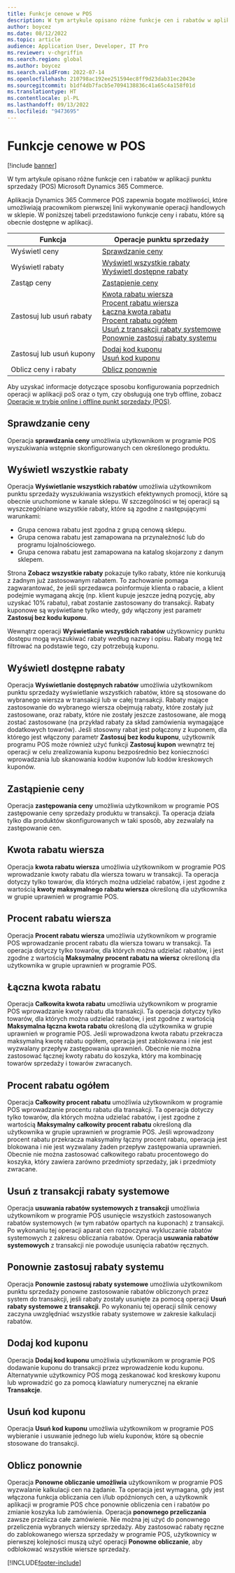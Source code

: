 ```yaml
---
title: Funkcje cenowe w POS
description: W tym artykule opisano różne funkcje cen i rabatów w aplikacji punktu sprzedaży (POS) Microsoft Dynamics 365 Commerce.
author: boycez
ms.date: 08/12/2022
ms.topic: article
audience: Application User, Developer, IT Pro
ms.reviewer: v-chgriffin
ms.search.region: global
ms.author: boycez
ms.search.validFrom: 2022-07-14
ms.openlocfilehash: 210798ac192ee251594ec8ff9d23dab31ec2043e
ms.sourcegitcommit: b1df4db7facb5e7094138836c41a65c4a158f01d
ms.translationtype: HT
ms.contentlocale: pl-PL
ms.lasthandoff: 09/13/2022
ms.locfileid: "9473695"
---
```

# <a name="pricing-functions-in-pos"></a>Funkcje cenowe w POS

[!include [banner](includes/banner.md)]

W tym artykule opisano różne funkcje cen i rabatów w aplikacji punktu sprzedaży (POS) Microsoft Dynamics 365 Commerce.

Aplikacja Dynamics 365 Commerce POS zapewnia bogate możliwości, które umożliwiają pracownikom pierwszej linii wykonywanie operacji handlowych w sklepie. W poniższej tabeli przedstawiono funkcje ceny i rabatu, które są obecnie dostępne w aplikacji.

| Funkcja                       | Operacje punktu sprzedaży |
|--------------------------------|----------------|
| Wyświetl ceny                    | [Sprawdzanie ceny](#price-check) |
| Wyświetl rabaty                 | [Wyświetl wszystkie rabaty](#view-all-discounts)<br>[Wyświetl dostępne rabaty](#view-available-discounts) |
| Zastąp ceny                | [Zastąpienie ceny](#price-override) |
| Zastosuj lub usuń rabaty      | [Kwota rabatu wiersza](#line-discount-amount)<br>[Procent rabatu wiersza](#line-discount-percent)<br>[Łączna kwota rabatu](#total-discount-amount)<br>[Procent rabatu ogółem](#total-discount-percent)<br>[Usuń z transakcji rabaty systemowe](#remove-system-discounts-from-transaction)<br>[Ponownie zastosuj rabaty systemu](#reapply-system-discounts) |
| Zastosuj lub usuń kupony        | [Dodaj kod kuponu](#add-coupon-code)<br>[Usuń kod kuponu](#remove-coupon-code) |
| Oblicz ceny i rabaty | [Oblicz ponownie](#recalculate) |

Aby uzyskać informacje dotyczące sposobu konfigurowania poprzednich operacji w aplikacji poS oraz o tym, czy obsługują one tryb offline, zobacz [Operacje w trybie online i offline punkt sprzedaży (POS)](pos-operations.md).

## <a name="price-check"></a>Sprawdzanie ceny

Operacja **sprawdzania ceny** umożliwia użytkownikom w programie POS wyszukiwania wstępnie skonfigurowanych cen określonego produktu.

## <a name="view-all-discounts"></a>Wyświetl wszystkie rabaty

Operacja **Wyświetlanie wszystkich rabatów** umożliwia użytkownikom punktu sprzedaży wyszukiwania wszystkich efektywnych promocji, które są obecnie uruchomione w kanale sklepu. W szczególności w tej operacji są wyszczególniane wszystkie rabaty, które są zgodne z następującymi warunkami:

- Grupa cenowa rabatu jest zgodna z grupą cenową sklepu.
- Grupa cenowa rabatu jest zamapowana na przynależność lub do programu lojalnościowego.
- Grupa cenowa rabatu jest zamapowana na katalog skojarzony z danym sklepem.

Strona **Zobacz wszystkie rabaty** pokazuje tylko rabaty, które nie konkurują z żadnym już zastosowanym rabatem. To zachowanie pomaga zagwarantować, że jeśli sprzedawca poinformuje klienta o rabacie, a klient podejmie wymaganą akcję (np. klient kupuje jeszcze jedną pozycję, aby uzyskać 10% rabatu), rabat zostanie zastosowany do transakcji. Rabaty kuponowe są wyświetlane tylko wtedy, gdy włączony jest parametr **Zastosuj bez kodu kuponu**.

Wewnątrz operacji **Wyświetlanie wszystkich rabatów** użytkownicy punktu dostępu mogą wyszukiwać rabaty według nazwy i opisu. Rabaty mogą też filtrować na podstawie tego, czy potrzebują kuponu.

## <a name="view-available-discounts"></a>Wyświetl dostępne rabaty

Operacja **Wyświetlanie dostępnych rabatów** umożliwia użytkownikom punktu sprzedaży wyświetlanie wszystkich rabatów, które są stosowane do wybranego wiersza w transakcji lub w całej transakcji. Rabaty mające zastosowanie do wybranego wiersza obejmują rabaty, które zostały już zastosowane, oraz rabaty, które nie zostały jeszcze zastosowane, ale mogą zostać zastosowane (na przykład rabaty za skład zamówienia wymagające dodatkowych towarów). Jeśli stosowny rabat jest połączony z kuponem, dla którego jest włączony parametr **Zastosuj bez kodu kuponu**, użytkownik programu POS może również użyć funkcji **Zastosuj kupon** wewnątrz tej operacji w celu zrealizowania kuponu bezpośrednio bez konieczności wprowadzania lub skanowania kodów kuponów lub kodów kreskowych kuponów.

## <a name="price-override"></a>Zastąpienie ceny

Operacja **zastępowania ceny** umożliwia użytkownikom w programie POS zastępowanie ceny sprzedaży produktu w transakcji. Ta operacja działa tylko dla produktów skonfigurowanych w taki sposób, aby zezwalały na zastępowanie cen.

## <a name="line-discount-amount"></a>Kwota rabatu wiersza

Operacja **kwota rabatu wiersza** umożliwia użytkownikom w programie POS wprowadzanie kwoty rabatu dla wiersza towaru w transakcji. Ta operacja dotyczy tylko towarów, dla których można udzielać rabatów, i jest zgodne z wartością **kwoty maksymalnego rabatu wiersza** określoną dla użytkownika w grupie uprawnień w programie POS.

## <a name="line-discount-percent"></a>Procent rabatu wiersza

Operacja **Procent rabatu wiersza** umożliwia użytkownikom w programie POS wprowadzanie procent rabatu dla wiersza towaru w transakcji. Ta operacja dotyczy tylko towarów, dla których można udzielać rabatów, i jest zgodne z wartością **Maksymalny procent rabatu na wiersz** określoną dla użytkownika w grupie uprawnień w programie POS.

## <a name="total-discount-amount"></a>Łączna kwota rabatu

Operacja **Całkowita kwota rabatu** umożliwia użytkownikom w programie POS wprowadzanie kwoty rabatu dla transakcji. Ta operacja dotyczy tylko towarów, dla których można udzielać rabatów, i jest zgodne z wartością **Maksymalna łączna kwota rabatu** określoną dla użytkownika w grupie uprawnień w programie POS. Jeśli wprowadzona kwota rabatu przekracza maksymalną kwotę rabatu ogółem, operacja jest zablokowana i nie jest wyzwalany przepływ zastępowania uprawnień. Obecnie nie można zastosować łącznej kwoty rabatu do koszyka, który ma kombinację towarów sprzedaży i towarów zwracanych.

## <a name="total-discount-percent"></a>Procent rabatu ogółem

Operacja **Całkowity procent rabatu** umożliwia użytkownikom w programie POS wprowadzanie procentu rabatu dla transakcji. Ta operacja dotyczy tylko towarów, dla których można udzielać rabatów, i jest zgodne z wartością **Maksymalny całkowity procent rabatu** określoną dla użytkownika w grupie uprawnień w programie POS. Jeśli wprowadzony procent rabatu przekracza maksymalny łączny procent rabatu, operacja jest blokowana i nie jest wyzwalany żaden przepływ zastępowania uprawnień. Obecnie nie można zastosować całkowitego rabatu procentowego do koszyka, który zawiera zarówno przedmioty sprzedaży, jak i przedmioty zwracane.

## <a name="remove-system-discounts-from-transaction"></a>Usuń z transakcji rabaty systemowe

Operacja **usuwania rabatów systemowych z transakcji** umożliwia użytkownikom w programie POS usunięcie wszystkich zastosowanych rabatów systemowych (w tym rabatów opartych na kuponach) z transakcji. Po wykonaniu tej operacji aparat cen rozpoczyna wykluczanie rabatów systemowych z zakresu obliczania rabatów. Operacja **usuwania rabatów systemowych** z transakcji nie powoduje usunięcia rabatów ręcznych.

## <a name="reapply-system-discounts"></a>Ponownie zastosuj rabaty systemu

Operacja **Ponownie zastosuj rabaty systemowe** umożliwia użytkownikom punktu sprzedaży ponowne zastosowanie rabatów obliczonych przez system do transakcji, jeśli rabaty zostały usunięte za pomocą operacji **Usuń rabaty systemowe z transakcji**. Po wykonaniu tej operacji silnik cenowy zaczyna uwzględniać wszystkie rabaty systemowe w zakresie kalkulacji rabatów.

## <a name="add-coupon-code"></a>Dodaj kod kuponu

Operacja **Dodaj kod kuponu** umożliwia użytkownikom w programie POS dodawanie kuponu do transakcji przez wprowadzenie kodu kuponu. Alternatywnie użytkownicy POS mogą zeskanować kod kreskowy kuponu lub wprowadzić go za pomocą klawiatury numerycznej na ekranie **Transakcje**.

## <a name="remove-coupon-code"></a>Usuń kod kuponu

Operacja **Usuń kod kuponu** umożliwia użytkownikom w programie POS wybieranie i usuwanie jednego lub wielu kuponów, które są obecnie stosowane do transakcji.

## <a name="recalculate"></a>Oblicz ponownie

Operacja **Ponowne obliczanie umożliwia** użytkownikom w programie POS wyzwalanie kalkulacji cen na żądanie. Ta operacja jest wymagana, gdy jest włączona funkcja obliczania cen i/lub opóźnionych cen, a użytkownik aplikacji w programie POS chce ponownie obliczenia cen i rabatów po zmianie koszyka lub zamówienia. Operacja **ponownego przeliczania** zawsze przelicza całe zamówienie. Nie można jej użyć do ponownego przeliczenia wybranych wierszy sprzedaży. Aby zastosować rabaty ręczne do zablokowanego wiersza sprzedaży w programie POS, użytkownicy w pierwszej kolejności muszą użyć operacji **Ponowne obliczanie**, aby odblokować wszystkie wiersze sprzedaży.

[!INCLUDE[footer-include](../includes/footer-banner.md)]
